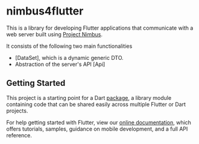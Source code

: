 # nimbus4flutter

This is a library for developing Flutter applications that communicate with a web server built using [Project Nimbus](https://github.com/nimbus-org/nimbus).

It consists of the following two main functionalities
* [DataSet], which is a dynamic generic DTO.
* Abstraction of the server's API [Api]

## Getting Started

This project is a starting point for a Dart
[package](https://flutter.dev/developing-packages/),
a library module containing code that can be shared easily across
multiple Flutter or Dart projects.

For help getting started with Flutter, view our 
[online documentation](https://flutter.dev/docs), which offers tutorials, 
samples, guidance on mobile development, and a full API reference.
